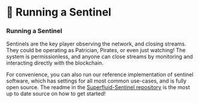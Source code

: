 # 🤖 Running a Sentinel

### Running a Sentinel

Sentinels are the key player observing the network, and closing streams. They could be operating as Patrician, Pirates, or even just watching! The system is permissionless, and anyone can close streams by monitoring and interacting directly with the blockchain.

For convenience, you can also run our reference implementation of sentinel software, which has settings for all most common use-cases, and is fully open source. The readme in the [Superfluid-Sentinel repository](https://github.com/superfluid-finance/superfluid-sentinel) is the most up to date source on how to get started!
